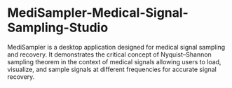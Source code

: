 # MediSampler-Medical-Signal-Sampling-Studio
MediSampler is a desktop application designed for medical signal sampling and recovery. It demonstrates the critical concept of Nyquist–Shannon sampling theorem in the context of medical signals allowing users to load, visualize, and sample signals at different frequencies for accurate signal recovery.

